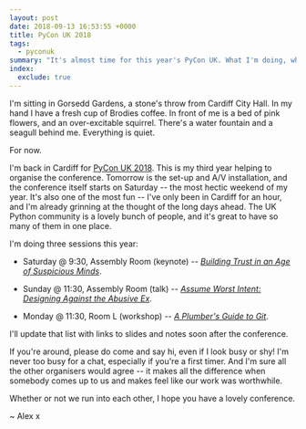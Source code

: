 ```yaml
---
layout: post
date: 2018-09-13 16:53:55 +0000
title: PyCon UK 2018
tags:
  - pyconuk
summary: "It's almost time for this year's PyCon UK. What I'm doing, where to find me, how to have fun."
index:
  exclude: true
---
```


I'm sitting in Gorsedd Gardens, a stone's throw from Cardiff City Hall.
In my hand I have a fresh cup of Brodies coffee.
In front of me is a bed of pink flowers, and an over-excitable squirrel.
There's a water fountain and a seagull behind me.
Everything is quiet.

For now.

I'm back in Cardiff for [PyCon UK 2018](https://2018.pyconuk.org).
This is my third year helping to organise the conference.
Tomorrow is the set-up and A/V installation, and the conference itself starts on Saturday -- the most hectic weekend of my year.
It's also one of the most fun -- I've only been in Cardiff for an hour, and I'm already grinning at the thought of the long days ahead.
The UK Python community is a lovely bunch of people, and it's great to have so many of them in one place.

I'm doing three sessions this year:

*   Saturday @ 9:30, Assembly Room (keynote) -- [*Building Trust in an Age of Suspicious Minds*](https://2018.hq.pyconuk.org/schedule/item/794C/).

*   Sunday @ 11:30, Assembly Room (talk) -- [*Assume Worst Intent: Designing Against the Abusive Ex*](https://2018.hq.pyconuk.org/schedule/item/54DC/).

*   Monday @ 11:30, Room L (workshop) -- [*A Plumber's Guide to Git*](https://2018.hq.pyconuk.org/schedule/item/E725/).

I'll update that list with links to slides and notes soon after the conference.

If you're around, please do come and say hi, even if I look busy or shy!
I'm never too busy for a chat, especially if you're a first timer.
And I'm sure all the other organisers would agree -- it makes all the difference when somebody comes up to us and makes feel like our work was worthwhile.

Whether or not we run into each other, I hope you have a lovely conference.

~ Alex x
